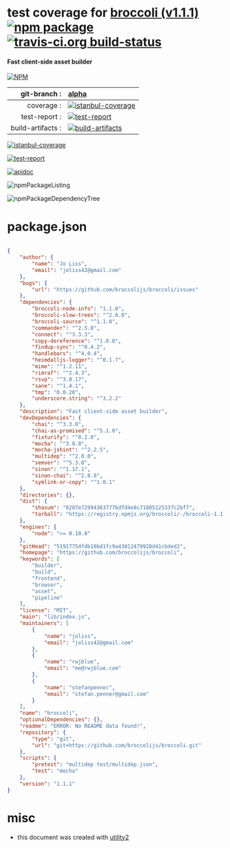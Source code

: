 # test coverage for  [broccoli (v1.1.1)](https://github.com/broccolijs/broccoli)  [![npm package](https://img.shields.io/npm/v/npmtest-broccoli.svg?style=flat-square)](https://www.npmjs.org/package/npmtest-broccoli) [![travis-ci.org build-status](https://api.travis-ci.org/npmtest/node-npmtest-broccoli.svg)](https://travis-ci.org/npmtest/node-npmtest-broccoli)
#### Fast client-side asset builder

[![NPM](https://nodei.co/npm/broccoli.png?downloads=true)](https://www.npmjs.com/package/broccoli)

| git-branch : | [alpha](https://github.com/npmtest/node-npmtest-broccoli/tree/alpha)|
|--:|:--|
| coverage : | [![istanbul-coverage](https://npmtest.github.io/node-npmtest-broccoli/build/coverage.badge.svg)](https://npmtest.github.io/node-npmtest-broccoli/build/coverage.html/index.html)|
| test-report : | [![test-report](https://npmtest.github.io/node-npmtest-broccoli/build/test-report.badge.svg)](https://npmtest.github.io/node-npmtest-broccoli/build/test-report.html)|
| build-artifacts : | [![build-artifacts](https://npmtest.github.io/node-npmtest-broccoli/glyphicons_144_folder_open.png)](https://github.com/npmtest/node-npmtest-broccoli/tree/gh-pages/build)|

[![istanbul-coverage](https://npmtest.github.io/node-npmtest-broccoli/build/screenCapture.buildCustomOrg.browser.coverage.html.png)](https://npmtest.github.io/node-npmtest-broccoli/build/coverage.html/index.html)

[![test-report](https://npmtest.github.io/node-npmtest-broccoli/build/screenCapture.buildCustomOrg.browser.%252Fhome%252Ftravis%252Fbuild%252Fnpmtest%252Fnode-npmtest-broccoli%252Ftmp%252Fbuild%252Ftest-report.html.png)](https://npmtest.github.io/node-npmtest-broccoli/build/test-report.html)

[![apidoc](https://npmdoc.github.io/node-npmdoc-broccoli/build/screenCapture.buildApidoc.browser.%252Fhome%252Ftravis%252Fbuild%252Fnpmdoc%252Fnode-npmdoc-broccoli%252Ftmp%252Fbuild%252Fapidoc.html.png)](https://npmdoc.github.io/node-npmdoc-broccoli/build/apidoc.html)

![npmPackageListing](https://npmtest.github.io/node-npmtest-broccoli/build/screenCapture.npmPackageListing.svg)

![npmPackageDependencyTree](https://npmtest.github.io/node-npmtest-broccoli/build/screenCapture.npmPackageDependencyTree.svg)



# package.json

```json

{
    "author": {
        "name": "Jo Liss",
        "email": "joliss42@gmail.com"
    },
    "bugs": {
        "url": "https://github.com/broccolijs/broccoli/issues"
    },
    "dependencies": {
        "broccoli-node-info": "1.1.0",
        "broccoli-slow-trees": "^2.0.0",
        "broccoli-source": "^1.1.0",
        "commander": "^2.5.0",
        "connect": "^3.3.3",
        "copy-dereference": "^1.0.0",
        "findup-sync": "^0.4.2",
        "handlebars": "^4.0.4",
        "heimdalljs-logger": "^0.1.7",
        "mime": "^1.2.11",
        "rimraf": "^2.4.3",
        "rsvp": "^3.0.17",
        "sane": "^1.4.1",
        "tmp": "0.0.28",
        "underscore.string": "^3.2.2"
    },
    "description": "Fast client-side asset builder",
    "devDependencies": {
        "chai": "^3.3.0",
        "chai-as-promised": "^5.1.0",
        "fixturify": "^0.2.0",
        "mocha": "^3.0.0",
        "mocha-jshint": "^2.2.5",
        "multidep": "^2.0.0",
        "semver": "^5.3.0",
        "sinon": "^1.17.1",
        "sinon-chai": "^2.8.0",
        "symlink-or-copy": "^1.0.1"
    },
    "directories": {},
    "dist": {
        "shasum": "0287e72994363777bdfd4e8c71805125337c2bf7",
        "tarball": "https://registry.npmjs.org/broccoli/-/broccoli-1.1.1.tgz"
    },
    "engines": {
        "node": ">= 0.10.0"
    },
    "gitHead": "51917754fdb10bd1fc9a43012479928d41cbded2",
    "homepage": "https://github.com/broccolijs/broccoli",
    "keywords": [
        "builder",
        "build",
        "frontend",
        "browser",
        "asset",
        "pipeline"
    ],
    "license": "MIT",
    "main": "lib/index.js",
    "maintainers": [
        {
            "name": "joliss",
            "email": "joliss42@gmail.com"
        },
        {
            "name": "rwjblue",
            "email": "me@rwjblue.com"
        },
        {
            "name": "stefanpenner",
            "email": "stefan.penner@gmail.com"
        }
    ],
    "name": "broccoli",
    "optionalDependencies": {},
    "readme": "ERROR: No README data found!",
    "repository": {
        "type": "git",
        "url": "git+https://github.com/broccolijs/broccoli.git"
    },
    "scripts": {
        "pretest": "multidep test/multidep.json",
        "test": "mocha"
    },
    "version": "1.1.1"
}
```



# misc
- this document was created with [utility2](https://github.com/kaizhu256/node-utility2)
